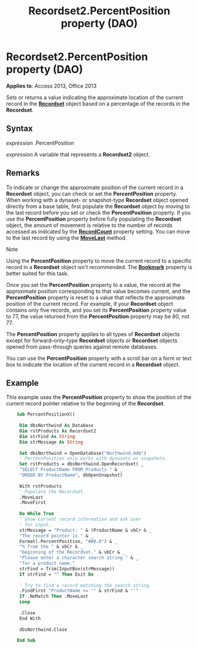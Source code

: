 ﻿---
title: Recordset2.PercentPosition property (DAO)
TOCTitle: PercentPosition Property
ms:assetid: 830a7d26-6817-233f-ce24-80b572c1c100
ms:mtpsurl: https://msdn.microsoft.com/library/Ff196732(v=office.15)
ms:contentKeyID: 48545996
ms.date: 09/18/2015
mtps_version: v=office.15
f1_keywords:
- dao360.chm1052973
f1_categories:
- Office.Version=v15
---

# Recordset2.PercentPosition property (DAO)

**Applies to**: Access 2013, Office 2013

Sets or returns a value indicating the approximate location of the current record in the **[Recordset](recordset-object-dao.md)** object based on a percentage of the records in the **Recordset**.

## Syntax

*expression* .PercentPosition

*expression* A variable that represents a **Recordset2** object.

## Remarks

To indicate or change the approximate position of the current record in a **Recordset** object, you can check or set the **PercentPosition** property. When working with a dynaset- or snapshot-type **Recordset** object opened directly from a base table, first populate the **Recordset** object by moving to the last record before you set or check the **PercentPosition** property. If you use the **PercentPosition** property before fully populating the **Recordset** object, the amount of movement is relative to the number of records accessed as indicated by the **[RecordCount](recordset2-recordcount-property-dao.md)** property setting. You can move to the last record by using the **[MoveLast](recordset2-movelast-method-dao.md)** method.

> [!NOTE]
> Using the **PercentPosition** property to move the current record to a specific record in a **Recordset** object isn't recommended. The **[Bookmark](recordset2-bookmark-property-dao.md)** property is better suited for this task.

Once you set the **PercentPosition** property to a value, the record at the approximate position corresponding to that value becomes current, and the **PercentPosition** property is reset to a value that reflects the approximate position of the current record. For example, if your **Recordset** object contains only five records, and you set its **PercentPosition** property value to 77, the value returned from the **PercentPosition** property may be 80, not 77.

The **PercentPosition** property applies to all types of **Recordset** objects except for forward–only–type **Recordset** objects or **Recordset** objects opened from pass-through queries against remote databases.

You can use the **PercentPosition** property with a scroll bar on a form or text box to indicate the location of the current record in a **Recordset** object.

## Example

This example uses the **PercentPosition** property to show the position of the current record pointer relative to the beginning of the **Recordset**.

```vb
    Sub PercentPositionX() 
     
     Dim dbsNorthwind As Database 
     Dim rstProducts As Recordset2 
     Dim strFind As String 
     Dim strMessage As String 
     
     Set dbsNorthwind = OpenDatabase("Northwind.mdb") 
     ' PercentPosition only works with dynasets or snapshots. 
     Set rstProducts = dbsNorthwind.OpenRecordset( _ 
     "SELECT ProductName FROM Products " & _ 
     "ORDER BY ProductName", dbOpenSnapshot) 
     
     With rstProducts 
     ' Populate the Recordset. 
     .MoveLast 
     .MoveFirst 
     
     Do While True 
     ' Show current record information and ask user 
     ' for input. 
     strMessage = "Product: " & !ProductName & vbCr & _ 
     "The record pointer is " & _ 
     Format(.PercentPosition, "##0.0") & _ 
     "% from the " & vbCr & _ 
     "beginning of the Recordset." & vbCr & _ 
     "Please enter a character search string " & _ 
     "for a product name." 
     strFind = Trim(InputBox(strMessage)) 
     If strFind = "" Then Exit Do 
     
     ' Try to find a record matching the search string. 
     .FindFirst "ProductName >= '" & strFind & "'" 
     If .NoMatch Then .MoveLast 
     Loop 
     
     .Close 
     End With 
     
     dbsNorthwind.Close 
     
    End Sub
```
